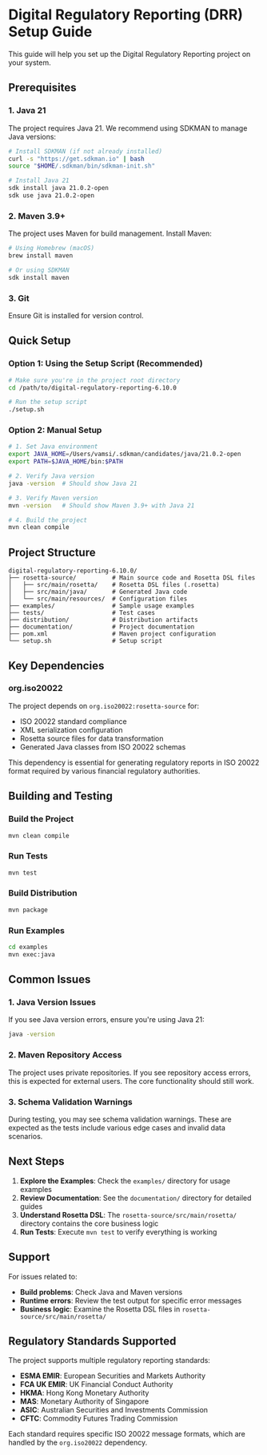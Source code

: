 # Digital Regulatory Reporting (DRR) Setup Guide

This guide will help you set up the Digital Regulatory Reporting project on your system.

## Prerequisites

### 1. Java 21

The project requires Java 21. We recommend using SDKMAN to manage Java versions:

```bash
# Install SDKMAN (if not already installed)
curl -s "https://get.sdkman.io" | bash
source "$HOME/.sdkman/bin/sdkman-init.sh"

# Install Java 21
sdk install java 21.0.2-open
sdk use java 21.0.2-open
```

### 2. Maven 3.9+

The project uses Maven for build management. Install Maven:

```bash
# Using Homebrew (macOS)
brew install maven

# Or using SDKMAN
sdk install maven
```

### 3. Git

Ensure Git is installed for version control.

## Quick Setup

### Option 1: Using the Setup Script (Recommended)

```bash
# Make sure you're in the project root directory
cd /path/to/digital-regulatory-reporting-6.10.0

# Run the setup script
./setup.sh
```

### Option 2: Manual Setup

```bash
# 1. Set Java environment
export JAVA_HOME=/Users/vamsi/.sdkman/candidates/java/21.0.2-open
export PATH=$JAVA_HOME/bin:$PATH

# 2. Verify Java version
java -version  # Should show Java 21

# 3. Verify Maven version
mvn -version   # Should show Maven 3.9+ with Java 21

# 4. Build the project
mvn clean compile
```

## Project Structure

```
digital-regulatory-reporting-6.10.0/
├── rosetta-source/          # Main source code and Rosetta DSL files
│   ├── src/main/rosetta/    # Rosetta DSL files (.rosetta)
│   ├── src/main/java/       # Generated Java code
│   └── src/main/resources/  # Configuration files
├── examples/                # Sample usage examples
├── tests/                   # Test cases
├── distribution/            # Distribution artifacts
├── documentation/           # Project documentation
├── pom.xml                  # Maven project configuration
└── setup.sh                 # Setup script
```

## Key Dependencies

### org.iso20022

The project depends on `org.iso20022:rosetta-source` for:

- ISO 20022 standard compliance
- XML serialization configuration
- Rosetta source files for data transformation
- Generated Java classes from ISO 20022 schemas

This dependency is essential for generating regulatory reports in ISO 20022 format required by various financial regulatory authorities.

## Building and Testing

### Build the Project

```bash
mvn clean compile
```

### Run Tests

```bash
mvn test
```

### Build Distribution

```bash
mvn package
```

### Run Examples

```bash
cd examples
mvn exec:java
```

## Common Issues

### 1. Java Version Issues

If you see Java version errors, ensure you're using Java 21:

```bash
java -version
```

### 2. Maven Repository Access

The project uses private repositories. If you see repository access errors, this is expected for external users. The core functionality should still work.

### 3. Schema Validation Warnings

During testing, you may see schema validation warnings. These are expected as the tests include various edge cases and invalid data scenarios.

## Next Steps

1. **Explore the Examples**: Check the `examples/` directory for usage examples
2. **Review Documentation**: See the `documentation/` directory for detailed guides
3. **Understand Rosetta DSL**: The `rosetta-source/src/main/rosetta/` directory contains the core business logic
4. **Run Tests**: Execute `mvn test` to verify everything is working

## Support

For issues related to:

- **Build problems**: Check Java and Maven versions
- **Runtime errors**: Review the test output for specific error messages
- **Business logic**: Examine the Rosetta DSL files in `rosetta-source/src/main/rosetta/`

## Regulatory Standards Supported

The project supports multiple regulatory reporting standards:

- **ESMA EMIR**: European Securities and Markets Authority
- **FCA UK EMIR**: UK Financial Conduct Authority
- **HKMA**: Hong Kong Monetary Authority
- **MAS**: Monetary Authority of Singapore
- **ASIC**: Australian Securities and Investments Commission
- **CFTC**: Commodity Futures Trading Commission

Each standard requires specific ISO 20022 message formats, which are handled by the `org.iso20022` dependency.
